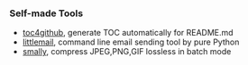 ### Self-made Tools

* [toc4github](https://github.com/xinlin-z/toc4github), generate TOC automatically for README.md
* [littlemail](https://github.com/xinlin-z/littlemail), command line email sending tool by pure Python
* [smally](https://github.com/xinlin-z/smally), compress JPEG,PNG,GIF lossless in batch mode

<!--
**xinlin-z/xinlin-z** is a ✨ _special_ ✨ repository because its `README.md` (this file) appears on your GitHub profile.

Here are some ideas to get you started:

### Hi there 👋

- 🔭 I’m currently working on ...
- 🌱 I’m currently learning ...
- 👯 I’m looking to collaborate on ...
- 🤔 I’m looking for help with ...
- 💬 Ask me about ...
- 📫 How to reach me: ...
- 😄 Pronouns: ...
- ⚡ Fun fact: ...
-->

